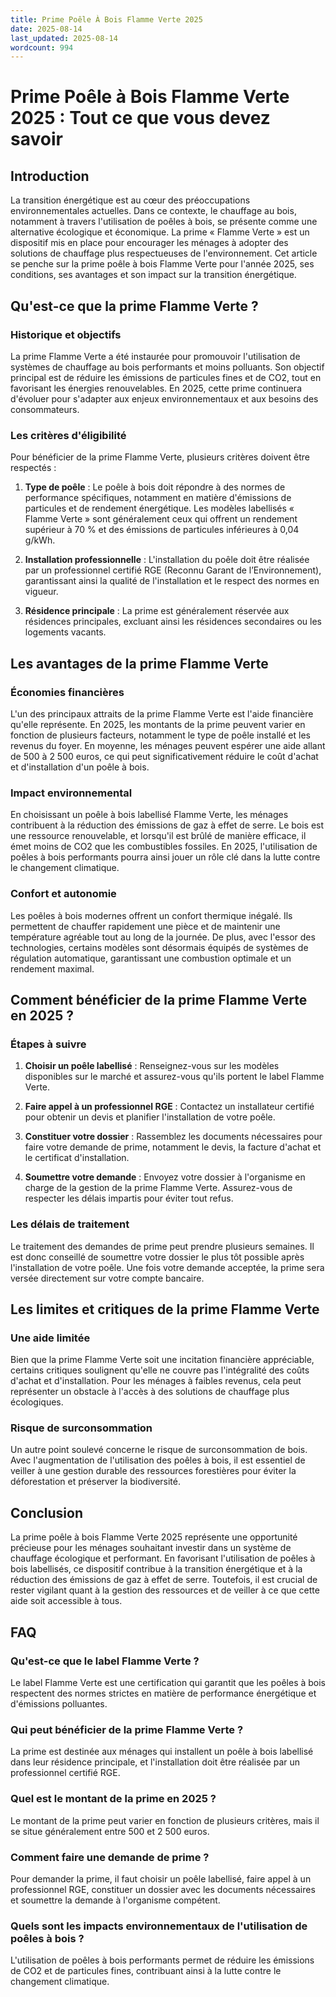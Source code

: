 ```yaml
---
title: Prime Poêle À Bois Flamme Verte 2025
date: 2025-08-14
last_updated: 2025-08-14
wordcount: 994
---
```


# Prime Poêle à Bois Flamme Verte 2025 : Tout ce que vous devez savoir

## Introduction

La transition énergétique est au cœur des préoccupations environnementales actuelles. Dans ce contexte, le chauffage au bois, notamment à travers l'utilisation de poêles à bois, se présente comme une alternative écologique et économique. La prime « Flamme Verte » est un dispositif mis en place pour encourager les ménages à adopter des solutions de chauffage plus respectueuses de l'environnement. Cet article se penche sur la prime poêle à bois Flamme Verte pour l'année 2025, ses conditions, ses avantages et son impact sur la transition énergétique.

## Qu'est-ce que la prime Flamme Verte ?

### Historique et objectifs

La prime Flamme Verte a été instaurée pour promouvoir l'utilisation de systèmes de chauffage au bois performants et moins polluants. Son objectif principal est de réduire les émissions de particules fines et de CO2, tout en favorisant les énergies renouvelables. En 2025, cette prime continuera d'évoluer pour s'adapter aux enjeux environnementaux et aux besoins des consommateurs.

### Les critères d'éligibilité

Pour bénéficier de la prime Flamme Verte, plusieurs critères doivent être respectés :

1. **Type de poêle** : Le poêle à bois doit répondre à des normes de performance spécifiques, notamment en matière d'émissions de particules et de rendement énergétique. Les modèles labellisés « Flamme Verte » sont généralement ceux qui offrent un rendement supérieur à 70 % et des émissions de particules inférieures à 0,04 g/kWh.

2. **Installation professionnelle** : L'installation du poêle doit être réalisée par un professionnel certifié RGE (Reconnu Garant de l’Environnement), garantissant ainsi la qualité de l'installation et le respect des normes en vigueur.

3. **Résidence principale** : La prime est généralement réservée aux résidences principales, excluant ainsi les résidences secondaires ou les logements vacants.

## Les avantages de la prime Flamme Verte

### Économies financières

L'un des principaux attraits de la prime Flamme Verte est l'aide financière qu'elle représente. En 2025, les montants de la prime peuvent varier en fonction de plusieurs facteurs, notamment le type de poêle installé et les revenus du foyer. En moyenne, les ménages peuvent espérer une aide allant de 500 à 2 500 euros, ce qui peut significativement réduire le coût d'achat et d'installation d'un poêle à bois.

### Impact environnemental

En choisissant un poêle à bois labellisé Flamme Verte, les ménages contribuent à la réduction des émissions de gaz à effet de serre. Le bois est une ressource renouvelable, et lorsqu'il est brûlé de manière efficace, il émet moins de CO2 que les combustibles fossiles. En 2025, l'utilisation de poêles à bois performants pourra ainsi jouer un rôle clé dans la lutte contre le changement climatique.

### Confort et autonomie

Les poêles à bois modernes offrent un confort thermique inégalé. Ils permettent de chauffer rapidement une pièce et de maintenir une température agréable tout au long de la journée. De plus, avec l'essor des technologies, certains modèles sont désormais équipés de systèmes de régulation automatique, garantissant une combustion optimale et un rendement maximal.

## Comment bénéficier de la prime Flamme Verte en 2025 ?

### Étapes à suivre

1. **Choisir un poêle labellisé** : Renseignez-vous sur les modèles disponibles sur le marché et assurez-vous qu'ils portent le label Flamme Verte.

2. **Faire appel à un professionnel RGE** : Contactez un installateur certifié pour obtenir un devis et planifier l'installation de votre poêle.

3. **Constituer votre dossier** : Rassemblez les documents nécessaires pour faire votre demande de prime, notamment le devis, la facture d'achat et le certificat d'installation.

4. **Soumettre votre demande** : Envoyez votre dossier à l'organisme en charge de la gestion de la prime Flamme Verte. Assurez-vous de respecter les délais impartis pour éviter tout refus.

### Les délais de traitement

Le traitement des demandes de prime peut prendre plusieurs semaines. Il est donc conseillé de soumettre votre dossier le plus tôt possible après l'installation de votre poêle. Une fois votre demande acceptée, la prime sera versée directement sur votre compte bancaire.

## Les limites et critiques de la prime Flamme Verte

### Une aide limitée

Bien que la prime Flamme Verte soit une incitation financière appréciable, certains critiques soulignent qu'elle ne couvre pas l'intégralité des coûts d'achat et d'installation. Pour les ménages à faibles revenus, cela peut représenter un obstacle à l'accès à des solutions de chauffage plus écologiques.

### Risque de surconsommation

Un autre point soulevé concerne le risque de surconsommation de bois. Avec l'augmentation de l'utilisation des poêles à bois, il est essentiel de veiller à une gestion durable des ressources forestières pour éviter la déforestation et préserver la biodiversité.

## Conclusion

La prime poêle à bois Flamme Verte 2025 représente une opportunité précieuse pour les ménages souhaitant investir dans un système de chauffage écologique et performant. En favorisant l'utilisation de poêles à bois labellisés, ce dispositif contribue à la transition énergétique et à la réduction des émissions de gaz à effet de serre. Toutefois, il est crucial de rester vigilant quant à la gestion des ressources et de veiller à ce que cette aide soit accessible à tous.

## FAQ

### Qu'est-ce que le label Flamme Verte ?

Le label Flamme Verte est une certification qui garantit que les poêles à bois respectent des normes strictes en matière de performance énergétique et d'émissions polluantes.

### Qui peut bénéficier de la prime Flamme Verte ?

La prime est destinée aux ménages qui installent un poêle à bois labellisé dans leur résidence principale, et l'installation doit être réalisée par un professionnel certifié RGE.

### Quel est le montant de la prime en 2025 ?

Le montant de la prime peut varier en fonction de plusieurs critères, mais il se situe généralement entre 500 et 2 500 euros.

### Comment faire une demande de prime ?

Pour demander la prime, il faut choisir un poêle labellisé, faire appel à un professionnel RGE, constituer un dossier avec les documents nécessaires et soumettre la demande à l'organisme compétent.

### Quels sont les impacts environnementaux de l'utilisation de poêles à bois ?

L'utilisation de poêles à bois performants permet de réduire les émissions de CO2 et de particules fines, contribuant ainsi à la lutte contre le changement climatique.